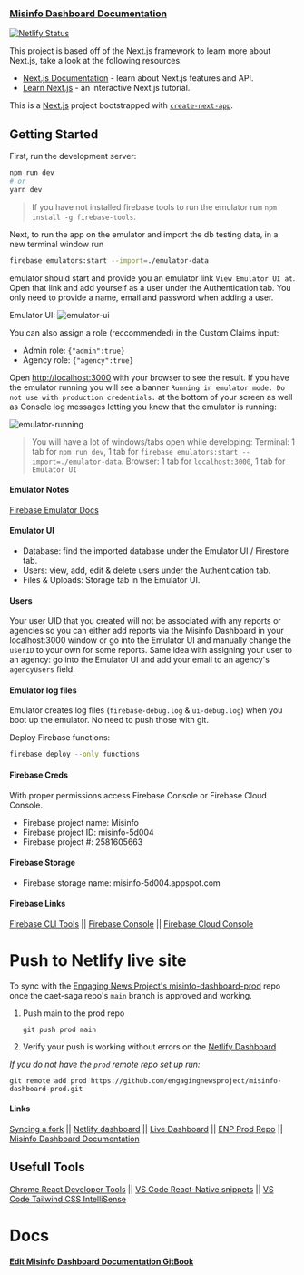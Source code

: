 ### [Misinfo Dashboard Documentation](https://center-for-media-engagement.gitbook.io/misinfo-dashboard/)
[![Netlify Status](https://api.netlify.com/api/v1/badges/fdc485eb-e749-4f9d-8b5d-6db9afd8ee8f/deploy-status)](https://app.netlify.com/sites/misinfo-dashboard/deploys)

This project is based off of the Next.js framework to learn more about Next.js, take a look at the following resources:

- [Next.js Documentation](https://nextjs.org/docs) - learn about Next.js features and API.
- [Learn Next.js](https://nextjs.org/learn) - an interactive Next.js tutorial.

This is a [Next.js](https://nextjs.org/) project bootstrapped with [`create-next-app`](https://github.com/vercel/next.js/tree/canary/packages/create-next-app).

## Getting Started

First, run the development server:

```bash
npm run dev
# or
yarn dev
```

> If you have not installed firebase tools to run the emulator run `npm install -g firebase-tools`.

Next, to run the app on the emulator and import the db testing data, in a new terminal window run 

```bash
firebase emulators:start --import=./emulator-data
``` 

emulator should start and provide you an emulator link `View Emulator UI at`. Open that link and add yourself as a user under the Authentication tab. You only need to provide a name, email and password when adding a user. 

Emulator UI:
![emulator-ui](https://media.github.austin.utexas.edu/user/3619/files/1012c2ee-b9b2-4529-8914-2e0455af9bda)

You can also assign a role (reccommended) in the Custom Claims input:
- Admin role: `{"admin":true}`
- Agency role: `{"agency":true}`

Open [http://localhost:3000](http://localhost:3000) with your browser to see the result. If you have the emulator running you will see a banner `Running in emulator mode. Do not use with production credentials.` at the bottom of your screen as well as Console log messages letting you know that the emulator is running:

![emulator-running](https://media.github.austin.utexas.edu/user/3619/files/fa9f1c63-1f3a-4dd2-b0d3-2ca3ab6b86f0)

> You will have a lot of windows/tabs open while developing: Terminal: 1 tab for `npm run dev`, 1 tab for `firebase emulators:start --import=./emulator-data`. Browser: 1 tab for `localhost:3000`, 1 tab for `Emulator UI`

#### Emulator Notes

[Firebase Emulator Docs](https://firebase.google.com/docs/emulator-suite/connect_and_prototype?database=Firestore)

#### Emulator UI
- Database: find the imported database under the Emulator UI / Firestore tab.
- Users: view, add, edit & delete users under the Authentication tab.
- Files & Uploads: Storage tab in the Emulator UI.

#### Users

Your user UID that you created will not be associated with any reports or agencies so you can either add reports via the Misinfo Dashboard in your localhost:3000 window or go into the Emulator UI and manually change the `userID` to your own for some reports. Same idea with assigning your user to an agency: go into the Emulator UI and add your email to an agency's `agencyUsers` field.

#### Emulator log files

Emulator creates log files (`firebase-debug.log` & `ui-debug.log`) when you boot up the emulator. No need to push those with git. 

Deploy Firebase functions:

```bash
firebase deploy --only functions
```

#### Firebase Creds

With proper permissions access Firebase Console or Firebase Cloud Console.

- Firebase project name: Misinfo
- Firebase project ID: misinfo-5d004
- Firebase project #: 2581605663

#### Firebase Storage

- Firebase storage name: misinfo-5d004.appspot.com

#### Firebase Links

[Firebase CLI Tools](https://firebase.google.com/docs/firestore/security/get-started#use_the_firebase_cli) || [Firebase Console](https://console.firebase.google.com/) || [Firebase Cloud Console](https://console.cloud.google.com/welcome?project=misinfo-5d004)

# Push to Netlify live site

To sync with the [Engaging News Project's misinfo-dashboard-prod](https://github.com/engagingnewsproject/misinfo-dashboard-prod/settings) repo once the caet-saga repo's `main` branch is approved and working.

1.  Push main to the prod repo

    `git push prod main`

2.  Verify your push is working without errors on the [Netlify Dashboard](https://app.netlify.com/sites/misinfo-dashboard/overview)

_If you do not have the `prod` remote repo set up run:_

```
git remote add prod https://github.com/engagingnewsproject/misinfo-dashboard-prod.git
```

#### Links

[Syncing a fork](https://docs.github.com/en/pull-requests/collaborating-with-pull-requests/working-with-forks/syncing-a-fork#syncing-a-fork-branch-from-the-command-line) || [Netlify dashboard](https://app.netlify.com/sites/misinfo-dashboard/overview) || [Live Dashboard](https://misinfo-dashboard.netlify.app/dashboard) || [ENP Prod Repo](https://github.com/engagingnewsproject/misinfo-dashboard-prod) || [Misinfo Dashboard Documentation](http://localhost:5000/o/tmOnCbkSzYuWj7EVbFqg/s/h5B8zKreIfyiUKOT1awO/)

<!-- TODO: fix netlify deployment issue with yarn file -->
## Usefull Tools

[Chrome React Developer Tools](https://chrome.google.com/webstore/detail/react-developer-tools/fmkadmapgofadopljbjfkapdkoienihi) || [VS Code React-Native snippets](https://marketplace.visualstudio.com/items?itemName=dsznajder.es7-react-js-snippets) || [VS Code Tailwind CSS IntelliSense](https://marketplace.visualstudio.com/items?itemName=bradlc.vscode-tailwindcss)

# Docs

#### [Edit Misinfo Dashboard Documentation GitBook](https://app.gitbook.com/o/tmOnCbkSzYuWj7EVbFqg/s/h5B8zKreIfyiUKOT1awO/)
